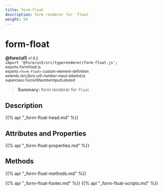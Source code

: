 ```yaml
---
title: form-float
description: form renderer for `float`
weight: 50
---
```


# form-float
**@furo/ui5** <small>v1.9.2</small>
<br>`import '@furo/ui5/src/typerenderer/form-float.js';`<small>
<br>exports *FormFloat* js
<br>exports `<form-float>` custom-element-definition
<br>extends */src/furo-ui5-number-input-labeled.js*
<br>superclass *FuroUi5NumberInputLabeled*</small>

> **Summary:** form renderer for `float`

## Description



{{% api "_form-float-head.md" %}}

## Attributes and Properties
{{% api "_form-float-properties.md" %}}



## Methods
{{% api "_form-float-methods.md" %}}





{{% api "_form-float-footer.md" %}}
{{% api "_form-float-scripts.md" %}}
